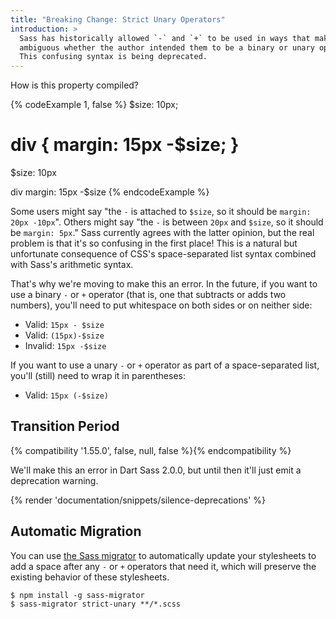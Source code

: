 ```yaml
---
title: "Breaking Change: Strict Unary Operators"
introduction: >
  Sass has historically allowed `-` and `+` to be used in ways that make it
  ambiguous whether the author intended them to be a binary or unary operator.
  This confusing syntax is being deprecated.
---
```


How is this property compiled?

{% codeExample 1, false %}
$size: 10px;

div {
  margin: 15px -$size;
}
===
$size: 10px

div
  margin: 15px -$size
{% endcodeExample %}

Some users might say "the `-` is attached to `$size`, so it should be `margin:
20px -10px`". Others might say "the `-` is between `20px` and `$size`, so it
should be `margin: 5px`." Sass currently agrees with the latter opinion, but the
real problem is that it's so confusing in the first place! This is a natural but
unfortunate consequence of CSS's space-separated list syntax combined with
Sass's arithmetic syntax.

That's why we're moving to make this an error. In the future, if you want to use
a binary `-` or `+` operator (that is, one that subtracts or adds two numbers),
you'll need to put whitespace on both sides or on neither side:

* Valid: `15px - $size`
* Valid: `(15px)-$size`
* Invalid: `15px -$size`

If you want to use a unary `-` or `+` operator as part of a space-separated
list, you'll (still) need to wrap it in parentheses:

* Valid: `15px (-$size)`

## Transition Period

{% compatibility '1.55.0', false, null, false %}{% endcompatibility %}

We'll make this an error in Dart Sass 2.0.0, but until then it'll just emit a
deprecation warning.

{% render 'documentation/snippets/silence-deprecations' %}

## Automatic Migration

You can use [the Sass migrator] to automatically update your stylesheets to add
a space after any `-` or `+` operators that need it, which will preserve the
existing behavior of these stylesheets.

[the Sass migrator]: https://github.com/sass/migrator#readme

```shellsession
$ npm install -g sass-migrator
$ sass-migrator strict-unary **/*.scss
```
